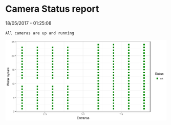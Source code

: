 Camera Status report
================
18/05/2017 - 01:25:08

    All cameras are up and running

![](camreport_files/figure-markdown_github/unnamed-chunk-2-1.png)

